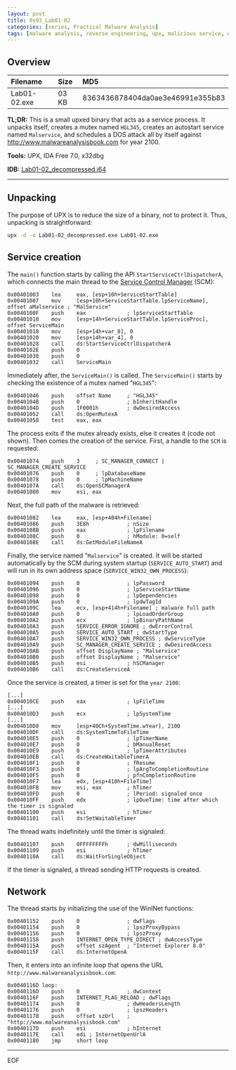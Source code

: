 ```yaml
---
layout: post
title: 0x03_Lab01-02
categories: [series, Practical Malware Analysis]
tags: [malware analysis, reverse engineering, upx, malicious service, wininet]
---
```


## Overview

Filename | Size | MD5
:-------- |:----- |:-----
Lab01-02.exe | 03 KB | 8363436878404da0ae3e46991e355b83

**TL;DR:** This is a small upxed binary that acts as a service process. It unpacks itself, creates a mutex named `HGL345`, creates an autostart service named `Malservice`, and schedules a DOS attack all by itself against http://www.malwareanalysisbook.com for year 2100.

**Tools:** UPX, IDA Free 7.0, x32dbg

**IDB:** [Lab01-02_decompressed.i64](/assets/series/pma/Lab01-02_decompressed.i64)

---

## Unpacking

The purpose of UPX is to reduce the size of a binary, not to protect it. Thus, unpacking is straightforward:

```bash
upx -d -o Lab01-02_decompressed.exe Lab01-02.exe
```

## Service creation

The `main()` function starts by calling the API `StartServiceCtrlDispatcherA`, which connects the main thread to the [Service Control Manager](https://docs.microsoft.com/en-us/windows/win32/services/service-control-manager) (SCM):

```
0x00401003    lea     eax, [esp+10h+ServiceStartTable]
0x00401007    mov     [esp+10h+ServiceStartTable.lpServiceName], offset aMalservice ; "MalService"
0x0040100F    push    eax             ; lpServiceStartTable
0x00401010    mov     [esp+14h+ServiceStartTable.lpServiceProc], offset ServiceMain
0x00401018    mov     [esp+14h+var_8], 0
0x00401020    mov     [esp+14h+var_4], 0
0x00401028    call    ds:StartServiceCtrlDispatcherA
0x0040102E    push    0
0x00401030    push    0
0x00401032    call    ServiceMain
```

Immediately after, the `ServiceMain()` is called. The `ServiceMain()` starts by checking the existence of a mutex named "`HGL345`":

```
0x00401046    push    offset Name     ; "HGL345"
0x0040104B    push    0               ; bInheritHandle
0x0040104D    push    1F0001h         ; dwDesiredAccess
0x00401052    call    ds:OpenMutexA
0x00401058    test    eax, eax
```

The process exits if the mutex already exists, else it creates it (code not shown). Then comes the creation of the service. First, a handle to the `SCM` is requested:

```
0x00401074    push    3     ; SC_MANAGER_CONNECT | SC_MANAGER_CREATE_SERVICE
0x00401076    push    0     ; lpDatabaseName
0x00401078    push    0     ; lpMachineName
0x0040107A    call    ds:OpenSCManagerA
0x00401080    mov     esi, eax
```

Next, the full path of the malware is retrieved:

```
0x00401082    lea     eax, [esp+404h+Filename]
0x00401086    push    3E8h            ; nSize
0x0040108B    push    eax             ; lpFilename
0x0040108C    push    0               ; hModule: 0=self
0x0040108E    call    ds:GetModuleFileNameA
```

Finally, the service named "`Malservice`" is created. It will be started automatically by the SCM during system startup (`SERVICE_AUTO_START`) and will run in its own address space (`SERVICE_WIN32_OWN_PROCESS`):

```
0x00401094    push    0               ; lpPassword
0x00401096    push    0               ; lpServiceStartName
0x00401098    push    0               ; lpDependencies
0x0040109A    push    0               ; lpdwTagId
0x0040109C    lea     ecx, [esp+414h+Filename] ; malware full path
0x004010A0    push    0               ; lpLoadOrderGroup
0x004010A2    push    ecx             ; lpBinaryPathName
0x004010A3    push    SERVICE_ERROR_IGNORE ; dwErrorControl
0x004010A5    push    SERVICE_AUTO_START ; dwStartType
0x004010A7    push    SERVICE_WIN32_OWN_PROCESS ; dwServiceType
0x004010A9    push    SC_MANAGER_CREATE_SERVICE ; dwDesiredAccess
0x004010AB    push    offset DisplayName ; "Malservice"
0x004010B0    push    offset DisplayName ; "Malservice"
0x004010B5    push    esi             ; hSCManager
0x004010B6    call    ds:CreateServiceA
```

Once the service is created, a timer is set for the `year 2100`:

```
[...]
0x004010CE    push    eax             ; lpFileTime
[...]
0x004010D3    push    ecx             ; lpSystemTime
[...]
0x004010D8    mov     [esp+40Ch+SystemTime.wYear], 2100
0x004010DF    call    ds:SystemTimeToFileTime
0x004010E5    push    0               ; lpTimerName
0x004010E7    push    0               ; bManualReset
0x004010E9    push    0               ; lpTimerAttributes
0x004010EB    call    ds:CreateWaitableTimerA
0x004010F1    push    0               ; fResume
0x004010F3    push    0               ; lpArgToCompletionRoutine
0x004010F5    push    0               ; pfnCompletionRoutine
0x004010F7    lea     edx, [esp+410h+FileTime]
0x004010FB    mov     esi, eax        ; hTimer
0x004010FD    push    0               ; lPeriod: signaled once
0x004010FF    push    edx             ; lpDueTime: time after which the timer is signaled
0x00401100    push    esi             ; hTimer
0x00401101    call    ds:SetWaitableTimer
```

The thread waits indefinitely until the timer is signaled:

```
0x00401107    push    0FFFFFFFFh      ; dwMilliseconds
0x00401109    push    esi             ; hTimer
0x0040110A    call    ds:WaitForSingleObject
```
If the timer is signaled, a thread sending HTTP requests is created.

## Network

The thread starts by initializing the use of the WinINet functions:

```
0x00401152    push    0               ; dwFlags
0x00401154    push    0               ; lpszProxyBypass
0x00401156    push    0               ; lpszProxy
0x00401158    push    INTERNET_OPEN_TYPE_DIRECT ; dwAccessType
0x0040115A    push    offset szAgent  ; "Internet Explorer 8.0"
0x0040115F    call    ds:InternetOpenA
```

Then, it enters into an infinite loop that opens the URL `http://www.malwareanalysisbook.com`:

```
0x0040116D loop:
0x0040116D    push    0               ; dwContext
0x0040116F    push    INTERNET_FLAG_RELOAD ; dwFlags
0x00401174    push    0               ; dwHeadersLength
0x00401176    push    0               ; lpszHeaders
0x00401178    push    offset szUrl    ; "http://www.malwareanalysisbook.com"
0x0040117D    push    esi             ; hInternet
0x0040117E    call    edi ; InternetOpenUrlA
0x00401180    jmp     short loop
```

---                                        
EOF

